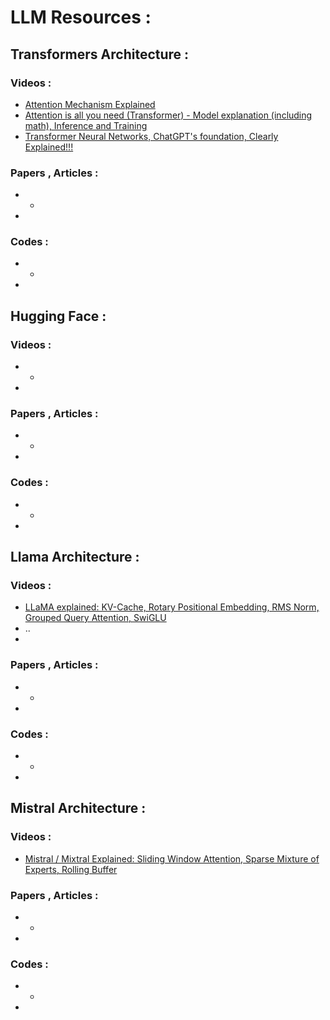 # LLM Resources :

## Transformers Architecture :

### Videos :

- [Attention Mechanism Explained ](https://www.youtube.com/watch?v=PSs6nxngL6k&t=6s)
- [Attention is all you need (Transformer) - Model explanation (including math), Inference and Training](https://www.youtube.com/watch?v=bCz4OMemCcA)
- [Transformer Neural Networks, ChatGPT's foundation, Clearly Explained!!!](https://www.youtube.com/watch?v=zxQyTK8quyY&t=87s)
### Papers , Articles :
- *
- 

### Codes :
- *
- 
## Hugging Face :

### Videos :
- *
- 
### Papers , Articles :
- *
- 
### Codes :
- *
- 

## Llama Architecture :

### Videos :

- [LLaMA explained: KV-Cache, Rotary Positional Embedding, RMS Norm, Grouped Query Attention, SwiGLU](https://www.youtube.com/watch?v=Mn_9W1nCFLo&t=2874s)
- ..
- 
### Papers , Articles :
- *
- 
### Codes :
- *
- 
## Mistral Architecture :
### Videos :
- [Mistral / Mixtral Explained: Sliding Window Attention, Sparse Mixture of Experts, Rolling Buffer](https://www.youtube.com/watch?v=UiX8K-xBUpE)

### Papers , Articles :
- *
- 
### Codes :
- *
- 
